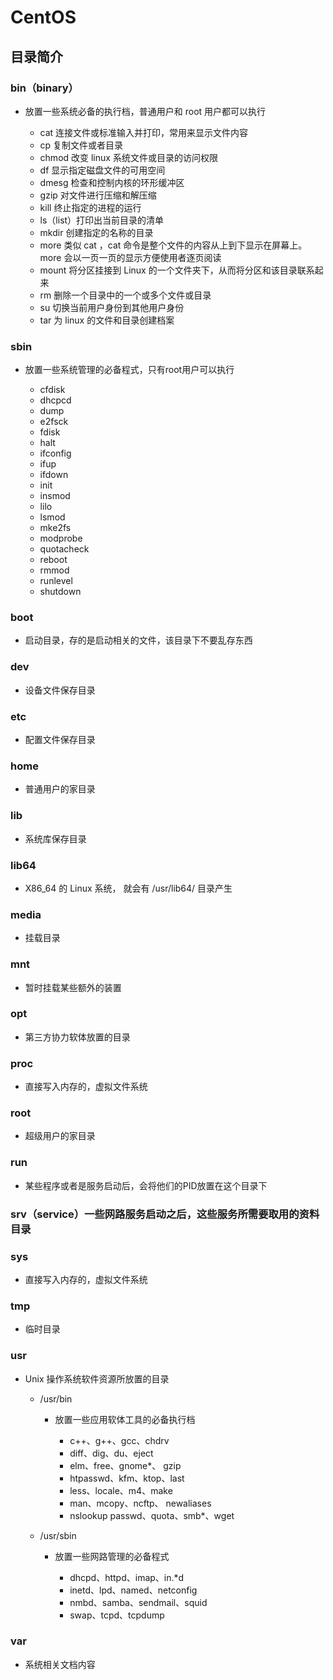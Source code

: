 # CentOS

## 目录简介

### bin（binary）

- 放置一些系统必备的执行档，普通用户和 root 用户都可以执行

	- cat 连接文件或标准输入并打印，常用来显示文件内容
	- cp 复制文件或者目录
	- chmod 改变 linux 系统文件或目录的访问权限
	- df 显示指定磁盘文件的可用空间
	- dmesg 检查和控制内核的环形缓冲区
	- gzip 对文件进行压缩和解压缩
	- kill 终止指定的进程的运行
	- ls（list）打印出当前目录的清单
	- mkdir 创建指定的名称的目录
	- more 类似 cat ，cat 命令是整个文件的内容从上到下显示在屏幕上。 more 会以一页一页的显示方便使用者逐页阅读
	- mount 将分区挂接到 Linux 的一个文件夹下，从而将分区和该目录联系起来
	- rm 删除一个目录中的一个或多个文件或目录
	- su 切换当前用户身份到其他用户身份
	- tar 为 linux 的文件和目录创建档案

### sbin

- 放置一些系统管理的必备程式，只有root用户可以执行

	- cfdisk
	- dhcpcd
	- dump
	- e2fsck
	- fdisk
	- halt
	- ifconfig
	- ifup
	- ifdown
	- init
	- insmod
	- lilo
	- lsmod
	- mke2fs
	- modprobe
	- quotacheck
	- reboot
	- rmmod
	- runlevel
	- shutdown

### boot

- 启动目录，存的是启动相关的文件，该目录下不要乱存东西

### dev

- 设备文件保存目录

### etc

- 配置文件保存目录

### home

- 普通用户的家目录

### lib

- 系统库保存目录

### lib64

- X86_64 的 Linux 系统， 就会有 /usr/lib64/ 目录产生 

### media

- 挂载目录

### mnt

- 暂时挂载某些额外的装置

### opt

- 第三方协力软体放置的目录

### proc

- 直接写入内存的，虚拟文件系统

### root

- 超级用户的家目录

### run

- 某些程序或者是服务启动后，会将他们的PID放置在这个目录下

### srv（service）一些网路服务启动之后，这些服务所需要取用的资料目录

### sys

- 直接写入内存的，虚拟文件系统

### tmp

- 临时目录

### usr

- Unix 操作系统软件资源所放置的目录

	- /usr/bin

		- 放置一些应用软体工具的必备执行档

			- c++、g++、gcc、chdrv
			- diff、dig、du、eject
			- elm、free、gnome*、 gzip
			- htpasswd、kfm、ktop、last
			- less、locale、m4、make
			- man、mcopy、ncftp、 newaliases
			- nslookup passwd、quota、smb*、wget

	- /usr/sbin

		- 放置一些网路管理的必备程式

			- dhcpd、httpd、imap、in.*d
			- inetd、lpd、named、netconfig
			- nmbd、samba、sendmail、squid
			- swap、tcpd、tcpdump

### var

- 系统相关文档内容

